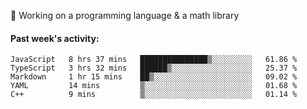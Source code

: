 
:large_blue_circle: Working on a programming language & a math library

#### Past week's activity:
<!--START_SECTION:waka-->
```text
JavaScript   8 hrs 37 mins   ███████████████▒░░░░░░░░░   61.86 % 
TypeScript   3 hrs 32 mins   ██████▒░░░░░░░░░░░░░░░░░░   25.37 % 
Markdown     1 hr 15 mins    ██▒░░░░░░░░░░░░░░░░░░░░░░   09.02 % 
YAML         14 mins         ▒░░░░░░░░░░░░░░░░░░░░░░░░   01.68 % 
C++          9 mins          ▒░░░░░░░░░░░░░░░░░░░░░░░░   01.14 % 
```
<!--END_SECTION:waka-->
